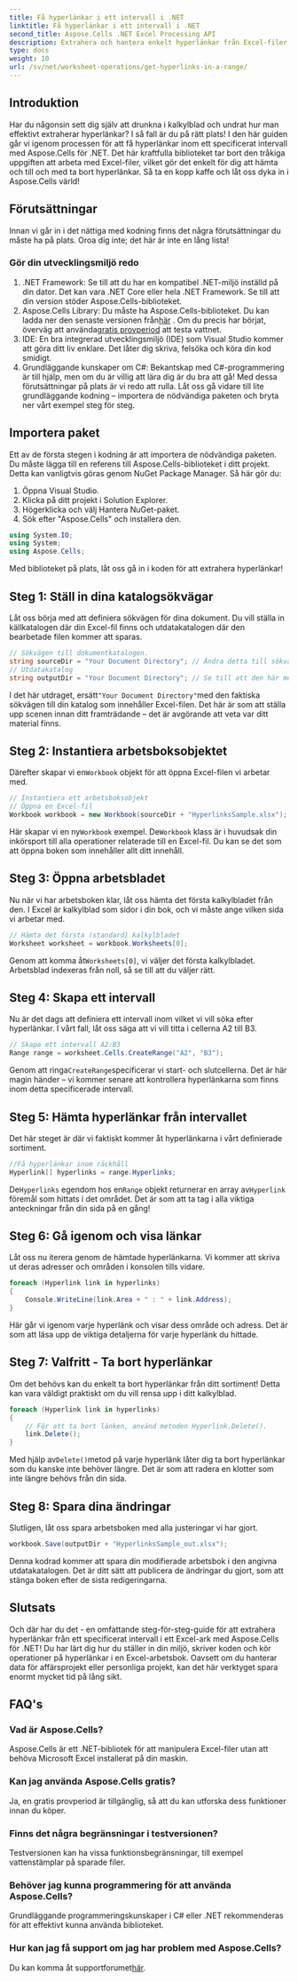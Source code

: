 ```yaml
---
title: Få hyperlänkar i ett intervall i .NET
linktitle: Få hyperlänkar i ett intervall i .NET
second_title: Aspose.Cells .NET Excel Processing API
description: Extrahera och hantera enkelt hyperlänkar från Excel-filer med Aspose.Cells för .NET. Steg-för-steg-guide och kodexempel ingår.
type: docs
weight: 10
url: /sv/net/worksheet-operations/get-hyperlinks-in-a-range/
---
```

## Introduktion
Har du någonsin sett dig själv att drunkna i kalkylblad och undrat hur man effektivt extraherar hyperlänkar? I så fall är du på rätt plats! I den här guiden går vi igenom processen för att få hyperlänkar inom ett specificerat intervall med Aspose.Cells för .NET. Det här kraftfulla biblioteket tar bort den tråkiga uppgiften att arbeta med Excel-filer, vilket gör det enkelt för dig att hämta och till och med ta bort hyperlänkar. Så ta en kopp kaffe och låt oss dyka in i Aspose.Cells värld!
## Förutsättningar
Innan vi går in i det nättiga med kodning finns det några förutsättningar du måste ha på plats. Oroa dig inte; det här är inte en lång lista!
### Gör din utvecklingsmiljö redo
1. .NET Framework: Se till att du har en kompatibel .NET-miljö inställd på din dator. Det kan vara .NET Core eller hela .NET Framework. Se till att din version stöder Aspose.Cells-biblioteket.
2.  Aspose.Cells Library: Du måste ha Aspose.Cells-biblioteket. Du kan ladda ner den senaste versionen från[här](https://releases.aspose.com/cells/net/) . Om du precis har börjat, överväg att använda[gratis provperiod](https://releases.aspose.com/) att testa vattnet.
3. IDE: En bra integrerad utvecklingsmiljö (IDE) som Visual Studio kommer att göra ditt liv enklare. Det låter dig skriva, felsöka och köra din kod smidigt.
4. Grundläggande kunskaper om C#: Bekantskap med C#-programmering är till hjälp, men om du är villig att lära dig är du bra att gå!
Med dessa förutsättningar på plats är vi redo att rulla. Låt oss gå vidare till lite grundläggande kodning – importera de nödvändiga paketen och bryta ner vårt exempel steg för steg.
## Importera paket
Ett av de första stegen i kodning är att importera de nödvändiga paketen. Du måste lägga till en referens till Aspose.Cells-biblioteket i ditt projekt. Detta kan vanligtvis göras genom NuGet Package Manager. Så här gör du:
1. Öppna Visual Studio.
2. Klicka på ditt projekt i Solution Explorer.
3. Högerklicka och välj Hantera NuGet-paket.
4. Sök efter "Aspose.Cells" och installera den.
```csharp
using System.IO;
using System;
using Aspose.Cells;
```
Med biblioteket på plats, låt oss gå in i koden för att extrahera hyperlänkar!
## Steg 1: Ställ in dina katalogsökvägar
Låt oss börja med att definiera sökvägen för dina dokument. Du vill ställa in källkatalogen där din Excel-fil finns och utdatakatalogen där den bearbetade filen kommer att sparas.
```csharp
// Sökvägen till dokumentkatalogen.
string sourceDir = "Your Document Directory"; // Ändra detta till sökvägen till din Excel-fil
// Utdatakatalog
string outputDir = "Your Document Directory"; // Se till att den här metoden ger en giltig utmatningsväg
```
 I det här utdraget, ersätt`"Your Document Directory"`med den faktiska sökvägen till din katalog som innehåller Excel-filen. Det här är som att ställa upp scenen innan ditt framträdande – det är avgörande att veta var ditt material finns.
## Steg 2: Instantiera arbetsboksobjektet
 Därefter skapar vi en`Workbook` objekt för att öppna Excel-filen vi arbetar med.
```csharp
// Instantiera ett arbetsboksobjekt
// Öppna en Excel-fil
Workbook workbook = new Workbook(sourceDir + "HyperlinksSample.xlsx");
```
 Här skapar vi en ny`Workbook` exempel. De`Workbook` klass är i huvudsak din inkörsport till alla operationer relaterade till en Excel-fil. Du kan se det som att öppna boken som innehåller allt ditt innehåll.
## Steg 3: Öppna arbetsbladet
Nu när vi har arbetsboken klar, låt oss hämta det första kalkylbladet från den. I Excel är kalkylblad som sidor i din bok, och vi måste ange vilken sida vi arbetar med.
```csharp
// Hämta det första (standard) kalkylbladet
Worksheet worksheet = workbook.Worksheets[0];
```
 Genom att komma åt`Worksheets[0]`, vi väljer det första kalkylbladet. Arbetsblad indexeras från noll, så se till att du väljer rätt.
## Steg 4: Skapa ett intervall
Nu är det dags att definiera ett intervall inom vilket vi vill söka efter hyperlänkar. I vårt fall, låt oss säga att vi vill titta i cellerna A2 till B3.
```csharp
// Skapa ett intervall A2:B3
Range range = worksheet.Cells.CreateRange("A2", "B3");
```
 Genom att ringa`CreateRange`specificerar vi start- och slutcellerna. Det är här magin händer – vi kommer senare att kontrollera hyperlänkarna som finns inom detta specificerade intervall.
## Steg 5: Hämta hyperlänkar från intervallet
Det här steget är där vi faktiskt kommer åt hyperlänkarna i vårt definierade sortiment.
```csharp
//Få hyperlänkar inom räckhåll
Hyperlink[] hyperlinks = range.Hyperlinks;
```
 De`Hyperlinks` egendom hos en`Range` objekt returnerar en array av`Hyperlink` föremål som hittats i det området. Det är som att ta tag i alla viktiga anteckningar från din sida på en gång!
## Steg 6: Gå igenom och visa länkar
Låt oss nu iterera genom de hämtade hyperlänkarna. Vi kommer att skriva ut deras adresser och områden i konsolen tills vidare.
```csharp
foreach (Hyperlink link in hyperlinks)
{
    Console.WriteLine(link.Area + " : " + link.Address);
}
```
Här går vi igenom varje hyperlänk och visar dess område och adress. Det är som att läsa upp de viktiga detaljerna för varje hyperlänk du hittade. 
## Steg 7: Valfritt - Ta bort hyperlänkar
Om det behövs kan du enkelt ta bort hyperlänkar från ditt sortiment! Detta kan vara väldigt praktiskt om du vill rensa upp i ditt kalkylblad.
```csharp
foreach (Hyperlink link in hyperlinks)
{
    // För att ta bort länken, använd metoden Hyperlink.Delete().
    link.Delete();
}
```
 Med hjälp av`Delete()`metod på varje hyperlänk låter dig ta bort hyperlänkar som du kanske inte behöver längre. Det är som att radera en klotter som inte längre behövs från din sida.
## Steg 8: Spara dina ändringar
Slutligen, låt oss spara arbetsboken med alla justeringar vi har gjort.
```csharp
workbook.Save(outputDir + "HyperlinksSample_out.xlsx");
```
Denna kodrad kommer att spara din modifierade arbetsbok i den angivna utdatakatalogen. Det är ditt sätt att publicera de ändringar du gjort, som att stänga boken efter de sista redigeringarna.
## Slutsats
Och där har du det - en omfattande steg-för-steg-guide för att extrahera hyperlänkar från ett specificerat intervall i ett Excel-ark med Aspose.Cells för .NET! Du har lärt dig hur du ställer in din miljö, skriver koden och kör operationer på hyperlänkar i en Excel-arbetsbok. Oavsett om du hanterar data för affärsprojekt eller personliga projekt, kan det här verktyget spara enormt mycket tid på lång sikt.
## FAQ's
### Vad är Aspose.Cells?
Aspose.Cells är ett .NET-bibliotek för att manipulera Excel-filer utan att behöva Microsoft Excel installerat på din maskin.
### Kan jag använda Aspose.Cells gratis?
Ja, en gratis provperiod är tillgänglig, så att du kan utforska dess funktioner innan du köper.
### Finns det några begränsningar i testversionen?
Testversionen kan ha vissa funktionsbegränsningar, till exempel vattenstämplar på sparade filer.
### Behöver jag kunna programmering för att använda Aspose.Cells?
Grundläggande programmeringskunskaper i C# eller .NET rekommenderas för att effektivt kunna använda biblioteket.
### Hur kan jag få support om jag har problem med Aspose.Cells?
 Du kan komma åt supportforumet[här](https://forum.aspose.com/c/cells/9).